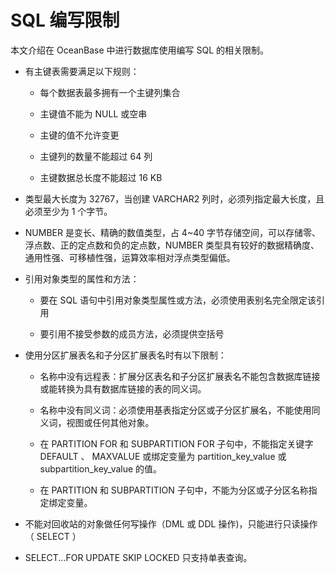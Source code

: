 # SQL 编写限制

本文介绍在 OceanBase 中进行数据库使用编写 SQL 的相关限制。

* 有主键表需要满足以下规则：

  * 每个数据表最多拥有一个主键列集合

  * 主键值不能为 NULL 或空串

  * 主键的值不允许变更

  * 主键列的数量不能超过 64 列

  * 主键数据总长度不能超过 16 KB

* 类型最大长度为 32767，当创建 VARCHAR2 列时，必须列指定最大长度，且必须至少为 1 个字节。

* NUMBER 是变长、精确的数值类型，占 4\~40 字节存储空间，可以存储零、浮点数、正的定点数和负的定点数，NUMBER 类型具有较好的数据精确度、通用性强、可移植性强，运算效率相对浮点类型偏低。

* 引用对象类型的属性和方法：

  * 要在 SQL 语句中引用对象类型属性或方法，必须使用表别名完全限定该引用

  * 要引用不接受参数的成员方法，必须提供空括号

* 使用分区扩展表名和子分区扩展表名时有以下限制：

  * 名称中没有远程表：扩展分区表名和子分区扩展表名不能包含数据库链接或能转换为具有数据库链接的表的同义词。

  * 名称中没有同义词：必须使用基表指定分区或子分区扩展名，不能使用同义词，视图或任何其他对象。

  * 在 PARTITION FOR 和 SUBPARTITION FOR 子句中，不能指定关键字 DEFAULT 、 MAXVALUE 或绑定变量为 partition_key_value 或 subpartition_key_value 的值。

  * 在 PARTITION 和 SUBPARTITION 子句中，不能为分区或子分区名称指定绑定变量。

* 不能对回收站的对象做任何写操作（DML 或 DDL 操作)，只能进行只读操作（ SELECT ）

* SELECT...FOR UPDATE SKIP LOCKED 只支持单表查询。
